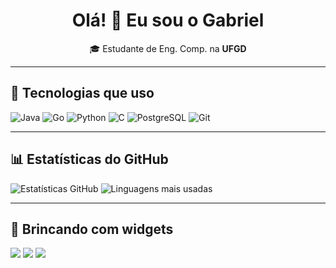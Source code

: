 <h1 align="center">Olá! 👋 Eu sou o Gabriel</h1>

<p align="center">
🎓 Estudante de Eng. Comp. na <strong>UFGD</strong>  
</p>

---

## 🚀 Tecnologias que uso

![Java](https://img.shields.io/badge/Java-%23ED8B00.svg?style=for-the-badge&logo=java&logoColor=white)
![Go](https://img.shields.io/badge/Go-%2300ADD8.svg?style=for-the-badge&logo=go&logoColor=white)
![Python](https://img.shields.io/badge/Python-3670A0?style=for-the-badge&logo=python&logoColor=ffdd54)
![C](https://img.shields.io/badge/C-00599C?style=for-the-badge&logo=c&logoColor=white)
![PostgreSQL](https://img.shields.io/badge/PostgreSQL-%23336791.svg?style=for-the-badge&logo=postgresql&logoColor=white)
![Git](https://img.shields.io/badge/Git-F05032?style=for-the-badge&logo=git&logoColor=white)

---

## 📊 Estatísticas do GitHub

![Estatísticas GitHub](https://github-readme-stats.vercel.app/api?username=DevolperGdSL&show_icons=true&theme=radical)
![Linguagens mais usadas](https://github-readme-stats.vercel.app/api/top-langs/?username=DevolperGdSL&layout=compact&theme=radical)

---

## 🧪 Brincando com widgets

<!-- Linguagens por tamanho -->
<img src="https://github-readme-stats.vercel.app/api/top-langs/?username=DevolperGdSL&langs_count=10&layout=compact&theme=dark" />

<!-- Troféus -->
<img src="https://github-profile-trophy.vercel.app/?username=DevolperGdSL&theme=gruvbox" />

<!-- Snake game -->
<img src="https://github.com/DevolperGdSL/DevolperGdSL/blob/output/github-contribution-grid-snake.svg" />
